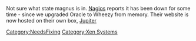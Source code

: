 Not sure what state magnus is in.
[Nagios](http://status.tardis.ed.ac.uk/nagios3/) reports it has been
down for some time - since we upgraded Oracle to Wheezy from memory.
Their website is now hosted on their own box,
[Jupiter](Jupiter "wikilink")

[Category:NeedsFixing](Category:NeedsFixing "wikilink") [Category:Xen
Systems](Category:Xen_Systems "wikilink")